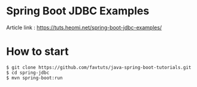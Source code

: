 # Spring Boot JDBC Examples

Article link : https://tuts.heomi.net/spring-boot-jdbc-examples/

# How to start

```
$ git clone https://github.com/favtuts/java-spring-boot-tutorials.git
$ cd spring-jdbc
$ mvn spring-boot:run
```
